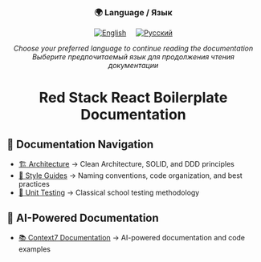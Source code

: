 <div align="center">
  <h3>🌍 Language / Язык</h3>
  <p>
    <a href="./README.md"><img src="https://img.shields.io/badge/🇺🇸_English-blue?style=for-the-badge" alt="English"/></a>
    &nbsp;&nbsp;&nbsp;
    <a href="./README.ru.md"><img src="https://img.shields.io/badge/🇷🇺_Русский-red?style=for-the-badge" alt="Русский"/></a>
  </p>
  <p>
    <em>Choose your preferred language to continue reading the documentation</em><br>
    <em>Выберите предпочитаемый язык для продолжения чтения документации</em>
  </p>
</div>

<h1 align="center">
  Red Stack React Boilerplate Documentation
</h1>

## 📖 Documentation Navigation

- [🏗 Architecture](./architecture/) → Clean Architecture, SOLID, and DDD principles
- [📏 Style Guides](./style-guides/) → Naming conventions, code organization, and best practices  
- [🧪 Unit Testing](./unit-testing/) → Classical school testing methodology

## 🤖 AI-Powered Documentation

- [📚 Context7 Documentation](https://context7.com/redstack-dev/docs) → AI-powered documentation and code examples

